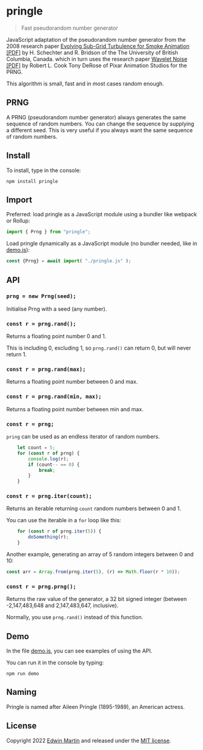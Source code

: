 # pringle

>Fast pseudorandom number generator

JavaScript adaptation of the pseudorandom number generator
from the 2008 research paper
[Evolving Sub-Grid Turbulence for Smoke Animation [PDF]](https://www.cs.ubc.ca/~rbridson/docs/schechter-sca08-turbulence.pdf)
by H. Schechter and R. Bridson of the The University of British Columbia, Canada.
which in turn uses the research paper [Wavelet Noise [PDF]](https://graphics.pixar.com/library/WaveletNoise/paper.pdf) by Robert L. Cook Tony DeRose
of Pixar Animation Studios for the PRNG.

This algorithm is small, fast and in most cases random enough.

## PRNG

A PRNG (pseudorandom number generator) always generates the same sequence
of random numbers. You can change the sequence by supplying a different seed.
This is very useful if you always want the same sequence of random numbers.

## Install

To install, type in the console:

```shell
npm install pringle
```

## Import

Preferred: load pringle as a JavaScript module
using a bundler like webpack or Rollup:

```javascript
import { Prng } from "pringle";
```

Load pringle dynamically as a JavaScript module
(no bundler needed, like in [demo.js](demo.js)):

```javascript
const {Prng} = await import( "./pringle.js" );
```

## API

### `prng = new Prng(seed);`

Initialise Prng with a seed (any number).

### `const r = prng.rand();`

Returns a floating point number 0 and 1.

This is including 0, excluding 1, so `prng.rand()` can return 0, but will never return 1.

### `const r = prng.rand(max);`

Returns a floating point number between 0 and max.

### `const r = prng.rand(min, max);`

Returns a floating point number between min and max.

### `const r = prng;`

`pring` can be used as an endless iterator of random numbers.

```javascript
    let count = 5;
    for (const r of prng) {
        console.log(r);
        if (count-- == 0) {
            break;
        }
    }
```

### `const r = prng.iter(count);`

Returns an iterable returning `count` random numbers between 0 and 1.

You can use the iterable in a `for` loop like this:

```javascript
    for (const r of prng.iter(5)) {
        doSomething(r);
    }
```

Another example, generating an array of 5 random integers between 0 and 10:

```javascript
const arr = Array.from(prng.iter(5), (r) => Math.floor(r * 10));
```

### `const r = prng.prng();`

Returns the raw value of the generator, a 32 bit signed integer
(between -2,147,483,648 and 2,147,483,647, inclusive).

Normally, you use `prng.rand()` instead of this function.

## Demo

In the file [demo.js](demo.js), you can see examples of using the API.

You can run it in the console by typing:

```shell
npm run demo
```

## Naming

Pringle is named after Aileen Pringle (1895-1989), an American actress.

## License

Copyright 2022 [Edwin Martin](https://bitstorm.org/) and released under the [MIT license](LICENSE).
